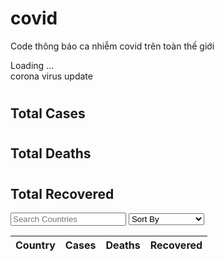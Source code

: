 # covid
Code thông báo ca nhiễm covid trên toàn thế giới

<!DOCTYPE html>
<!-- Code By Webdevtrick ( https://webdevtrick.com ) -->
<html lang="en" >
<head>
  <meta charset="UTF-8">
  <title>COVID-19 Realtime Update | Webdevtrick.com</title>
  <meta name="viewport" content="width=device-width, initial-scale=1.0">
   <link rel="stylesheet" href="style.css">
 
</head>
<body>
 
<div class="preloader">
  <div class="preloader__content">
    <div class="preloader__loader"></div>
    <div class="preloader__txt">Loading ...</div>
  </div>
</div>
<div class="container">
  <div class="statistics">
    <div class="global">
      <div class="global__title">
        corona virus update
      </div>
      <div class="global__cases">
        <h1></h1>
        <h2>Total Cases</h2>
      </div>
      <div class="global__deaths">
        <h1></h1>
        <h2>Total Deaths</h2>
      </div>
      <div class="global__recovered">
        <h1></h1>
        <h2>Total Recovered</h2>
      </div>
    </div>
    <input type="text" id="search" name="country" placeholder="Search Countries">
    <select class="custom-select" id="select" onchange="changeOrder()">
      <option selected="" disabled="">Sort By</option>
      <option value="cases">Total Cases</option>
      <option value="deaths">Total Deaths</option>
      <option value="recovered">Total Recoveries</option>
    </select>
    <table class="table">
      <thead>
        <tr>
          <th>Country</th>
          <th>Cases</th>
          <th>Deaths</th>
          <th>Recovered</th>
        </tr>
      </thead>
      <tbody>
      </tbody>
    </table>
  </div>
  <div class="arrow">
    <div class="arrow__up">
    </div>
    <div class="arrow__down">
    </div>
  </div>
</div>
 
  <script src='https://cdn.jsdelivr.net/npm/es6-promise@4/dist/es6-promise.min.js'></script>
<script src='https://cdn.jsdelivr.net/npm/es6-promise@4/dist/es6-promise.auto.min.js'></script>
<script src='https://cdn.jsdelivr.net/npm/axios/dist/axios.min.js'></script>
<script src='https://cdnjs.cloudflare.com/ajax/libs/iamdustan-smoothscroll/0.4.0/smoothscroll.min.js'></script>
<script  src="function.js"></script>
 
</body>
</html>

